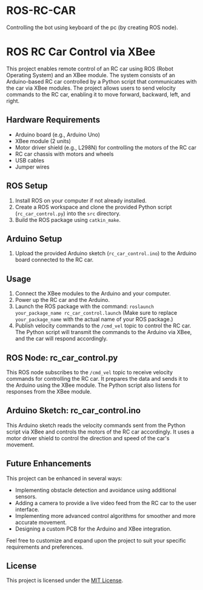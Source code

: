# ROS-RC-CAR

Controlling the bot using keyboard of the pc (by creating ROS node).

# ROS RC Car Control via XBee

This project enables remote control of an RC car using ROS (Robot Operating System) and an XBee module. The system consists of an Arduino-based RC car controlled by a Python script that communicates with the car via XBee modules. The project allows users to send velocity commands to the RC car, enabling it to move forward, backward, left, and right.

## Hardware Requirements

- Arduino board (e.g., Arduino Uno)
- XBee module (2 units)
- Motor driver shield (e.g., L298N) for controlling the motors of the RC car
- RC car chassis with motors and wheels
- USB cables
- Jumper wires

## ROS Setup

1. Install ROS on your computer if not already installed.
2. Create a ROS workspace and clone the provided Python script (`rc_car_control.py`) into the `src` directory.
3. Build the ROS package using `catkin_make`.

## Arduino Setup

1. Upload the provided Arduino sketch (`rc_car_control.ino`) to the Arduino board connected to the RC car.

## Usage

1. Connect the XBee modules to the Arduino and your computer.
2. Power up the RC car and the Arduino.
3. Launch the ROS package with the command: `roslaunch your_package_name rc_car_control.launch` (Make sure to replace `your_package_name` with the actual name of your ROS package.)
4. Publish velocity commands to the `/cmd_vel` topic to control the RC car. The Python script will transmit the commands to the Arduino via XBee, and the car will respond accordingly.

## ROS Node: rc_car_control.py

This ROS node subscribes to the `/cmd_vel` topic to receive velocity commands for controlling the RC car. It prepares the data and sends it to the Arduino using the XBee module. The Python script also listens for responses from the XBee module.

## Arduino Sketch: rc_car_control.ino

This Arduino sketch reads the velocity commands sent from the Python script via XBee and controls the motors of the RC car accordingly. It uses a motor driver shield to control the direction and speed of the car's movement.

## Future Enhancements

This project can be enhanced in several ways:

- Implementing obstacle detection and avoidance using additional sensors.
- Adding a camera to provide a live video feed from the RC car to the user interface.
- Implementing more advanced control algorithms for smoother and more accurate movement.
- Designing a custom PCB for the Arduino and XBee integration.

Feel free to customize and expand upon the project to suit your specific requirements and preferences.

## License

This project is licensed under the [MIT License](LICENSE).


